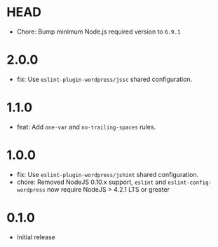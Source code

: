 # HEAD

* Chore: Bump minimum Node.js required version to `6.9.1`

# 2.0.0

* fix: Use `eslint-plugin-wordpress/jssc` shared configuration.

# 1.1.0

* feat: Add `one-var` and `no-trailing-spaces` rules.

# 1.0.0

* fix: Use `eslint-plugin-wordpress/jshint` shared configuration.
* chore: Removed NodeJS 0.10.x support, `eslint` and `eslint-config-wordpress` now require NodeJS > 4.2.1 LTS or greater

# 0.1.0

* Initial release
